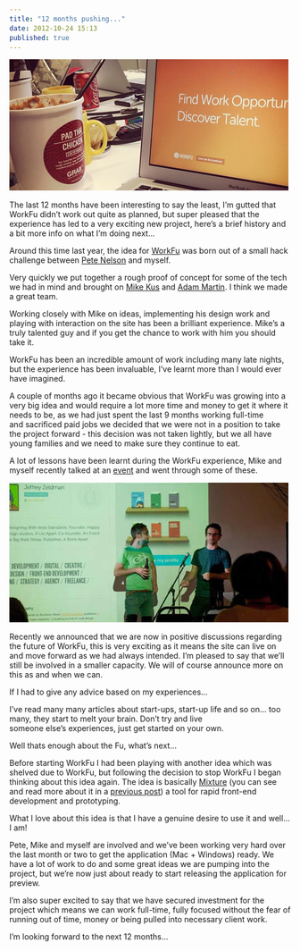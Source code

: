 ```yaml
---
title: "12 months pushing..."
date: 2012-10-24 15:13
published: true
---
```


![workfu + noodles](/assets/img/mixture_mce0govH5S1r9z4ujo1_500.jpg)

The last 12 months have been interesting to say the least, I’m gutted that WorkFu didn’t work out quite as planned, but super pleased that the experience has led to a very exciting new project, here’s a brief history and a bit more info on what I’m doing next&#8230;

Around this time last year, the idea for [WorkFu](http://workfu.com) was born out of a small hack challenge between [Pete Nelson](http://twitter.com/petetak) and myself.

Very quickly we put together a rough proof of concept for some of the tech we had in mind and brought on [Mike Kus](http://twitter.com/mikekus) and [Adam Martin](http://twitter.com/adammmartin). I think we made a great team.

Working closely with Mike on ideas, implementing his design work and playing with interaction on the site has been a brilliant experience. Mike&#8217;s a truly talented guy and if you get the chance to work with him you should take it.

WorkFu has been an incredible amount of work including many late nights, but the experience has been invaluable, I&#8217;ve learnt more than I would ever have imagined. 

A couple of months ago it became obvious that WorkFu was growing into a very big idea and would require a lot more time and money to get it where it needs to be, as we had just spent the last 9 months working full-time and sacrificed paid jobs we decided that we were not in a position to take the project forward - this decision was not taken lightly, but we all have young families and we need to make sure they continue to eat.

A lot of lessons have been learnt during the WorkFu experience, Mike and myself recently talked at an [event](http://2012.shropgeek-revolution.co.uk/) and went through some of these.

![Shropshire talk](/assets/img/mixture_mce0govH5S1r9z4ujo2_500.jpg)

Recently we announced that we are now in positive discussions regarding the future of WorkFu, this is very exciting as it means the site can live on and move forward as we had always intended. I&#8217;m pleased to say that we&#8217;ll still be involved in a smaller capacity. We will of course announce more on this as and when we can.

If I had to give any advice based on my experiences&#8230;

I&#8217;ve read many many articles about start-ups, start-up life and so on&#8230; too many, they start to melt your brain. Don&#8217;t try and live someone else&#8217;s experiences, just get started on your own.

Well thats enough about the Fu, what&#8217;s next&#8230;

Before starting WorkFu I had been playing with another idea which was shelved due to WorkFu, but following the decision to stop WorkFu I began thinking about this idea again. The idea is basically [Mixture](http://mixture.io) (you can see and read more about it in a [previous post](http://neilkinnish.com/post/31819131515)) a tool for rapid front-end development and prototyping.

What I love about this idea is that I have a genuine desire to use it and well&#8230; I am!

Pete, Mike and myself are involved and we&#8217;ve been working very hard over the last month or two to get the application (Mac + Windows) ready. We have a lot of work to do and some great ideas we are pumping into the project, but we’re now just about ready to start releasing the application for preview. 

I&#8217;m also super excited to say that we have secured investment for the project which means we can work full-time, fully focused without the fear of running out of time, money or being pulled into necessary client work.

I&#8217;m looking forward to the next 12 months&#8230;